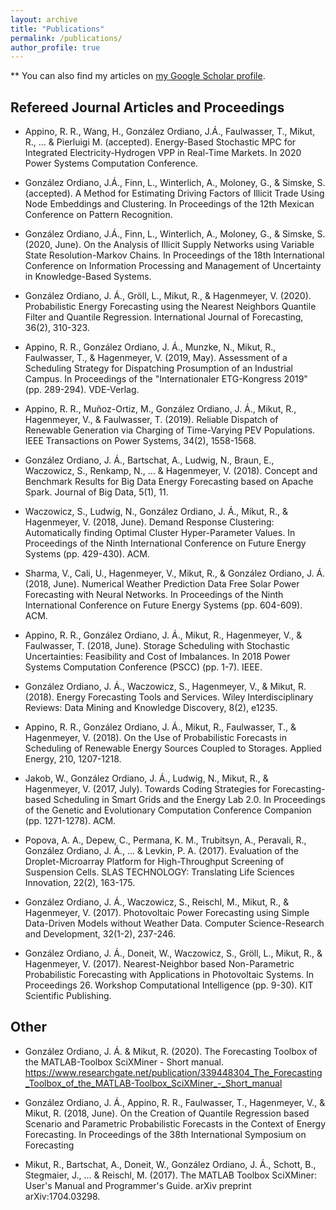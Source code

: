 ```yaml
---
layout: archive
title: "Publications"
permalink: /publications/
author_profile: true
---
```


** You can also find my articles on <a href="https://scholar.google.de/citations?user=en7_34wAAAAJ&hl=en">my Google Scholar profile</a>.

## Refereed Journal Articles and Proceedings

* Appino, R. R., Wang, H., González Ordiano, J.Á., Faulwasser, T., Mikut, R., … & Pierluigi M. (accepted). Energy-Based Stochastic MPC for Integrated Electricity-Hydrogen VPP in Real-Time Markets. In 2020 Power Systems Computation Conference.

* González Ordiano, J.Á., Finn, L., Winterlich, A., Moloney, G., & Simske, S. (accepted). A Method for Estimating Driving Factors of Illicit Trade Using Node Embeddings and Clustering. In Proceedings of the 12th Mexican Conference on Pattern Recognition.

* González Ordiano, J.Á., Finn, L., Winterlich, A., Moloney, G., & Simske, S. (2020, June). On the Analysis of Illicit Supply Networks using Variable State Resolution-Markov Chains. In Proceedings of the 18th International Conference on Information Processing and Management of Uncertainty in Knowledge-Based Systems.

* González Ordiano, J. Á., Gröll, L., Mikut, R., & Hagenmeyer, V. (2020). Probabilistic Energy Forecasting using the Nearest Neighbors Quantile Filter and Quantile Regression. International Journal of Forecasting, 36(2), 310-323.

* Appino, R. R., González Ordiano, J. Á., Munzke, N., Mikut, R., Faulwasser, T., & Hagenmeyer, V. (2019, May). Assessment of a Scheduling Strategy for Dispatching Prosumption of an Industrial Campus. In Proceedings of the "Internationaler ETG-Kongress 2019" (pp. 289-294). VDE-Verlag.

* Appino, R. R., Muñoz-Ortiz, M., González Ordiano, J. Á., Mikut, R., Hagenmeyer, V., & Faulwasser, T. (2019). Reliable Dispatch of Renewable Generation via Charging of Time-Varying PEV Populations. IEEE Transactions on Power Systems, 34(2), 1558-1568.

* González Ordiano, J. Á., Bartschat, A., Ludwig, N., Braun, E., Waczowicz, S., Renkamp, N., ... & Hagenmeyer, V. (2018). Concept and Benchmark Results for Big Data Energy Forecasting based on Apache Spark. Journal of Big Data, 5(1), 11.

* Waczowicz, S., Ludwig, N., González Ordiano, J. Á., Mikut, R., & Hagenmeyer, V. (2018, June). Demand Response Clustering: Automatically finding Optimal Cluster Hyper-Parameter Values. In Proceedings of the Ninth International Conference on Future Energy Systems (pp. 429-430). ACM.

* Sharma, V., Cali, U., Hagenmeyer, V., Mikut, R., & González Ordiano, J. Á. (2018, June). Numerical Weather Prediction Data Free Solar Power Forecasting with Neural Networks. In Proceedings of the Ninth International Conference on Future Energy Systems (pp. 604-609). ACM.

* Appino, R. R., González Ordiano, J. Á., Mikut, R., Hagenmeyer, V., & Faulwasser, T. (2018, June). Storage Scheduling with Stochastic Uncertainties: Feasibility and Cost of Imbalances. In 2018 Power Systems Computation Conference (PSCC) (pp. 1-7). IEEE.

* González Ordiano, J. Á., Waczowicz, S., Hagenmeyer, V., & Mikut, R. (2018). Energy Forecasting Tools and Services. Wiley Interdisciplinary Reviews: Data Mining and Knowledge Discovery, 8(2), e1235.

* Appino, R. R., González Ordiano, J. Á., Mikut, R., Faulwasser, T., & Hagenmeyer, V. (2018). On the Use of Probabilistic Forecasts in Scheduling of Renewable Energy Sources Coupled to Storages. Applied Energy, 210, 1207-1218.

* Jakob, W., González Ordiano, J. Á., Ludwig, N., Mikut, R., & Hagenmeyer, V. (2017, July). Towards Coding Strategies for Forecasting-based Scheduling in Smart Grids and the Energy Lab 2.0. In Proceedings of the Genetic and Evolutionary Computation Conference Companion (pp. 1271-1278). ACM.

* Popova, A. A., Depew, C., Permana, K. M., Trubitsyn, A., Peravali, R., González Ordiano, J. Á., ... & Levkin, P. A. (2017). Evaluation of the Droplet-Microarray Platform for High-Throughput Screening of Suspension Cells. SLAS TECHNOLOGY: Translating Life Sciences Innovation, 22(2), 163-175. 

* González Ordiano, J. Á., Waczowicz, S., Reischl, M., Mikut, R., & Hagenmeyer, V. (2017). Photovoltaic Power Forecasting using Simple Data-Driven Models without Weather Data. Computer Science-Research and Development, 32(1-2), 237-246.

* González Ordiano, J. Á., Doneit, W., Waczowicz, S., Gröll, L., Mikut, R., & Hagenmeyer, V. (2017). Nearest-Neighbor based Non-Parametric Probabilistic Forecasting with Applications in Photovoltaic Systems. In Proceedings 26. Workshop Computational Intelligence (pp. 9-30). KIT Scientific Publishing.

## Other

* González Ordiano, J. Á. & Mikut, R. (2020). The Forecasting Toolbox of the MATLAB-Toolbox SciXMiner - Short manual. <a href="https://www.researchgate.net/publication/339448304_The_Forecasting_Toolbox_of_the_MATLAB-Toolbox_SciXMiner_-_Short_manual">https://www.researchgate.net/publication/339448304_The_Forecasting_Toolbox_of_the_MATLAB-Toolbox_SciXMiner_-_Short_manual</a>

* González Ordiano, J. Á., Appino, R. R., Faulwasser, T., Hagenmeyer, V., & Mikut, R. (2018, June). On the Creation of Quantile Regression based Scenario and Parametric Probabilistic Forecasts in the Context of Energy Forecasting. In Proceedings of the 38th International Symposium on Forecasting

* Mikut, R., Bartschat, A., Doneit, W., González Ordiano, J. Á., Schott, B., Stegmaier, J., ... & Reischl, M. (2017). The MATLAB Toolbox SciXMiner: User's Manual and Programmer's Guide. arXiv preprint arXiv:1704.03298.



